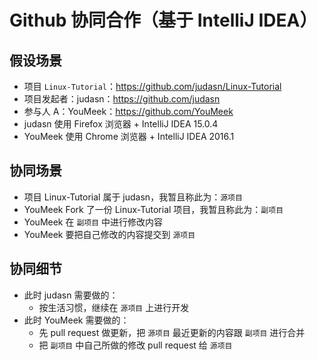 # Github 协同合作（基于 IntelliJ IDEA）

## 假设场景

- 项目 `Linux-Tutorial`：<https://github.com/judasn/Linux-Tutorial>
- 项目发起者：judasn：<https://github.com/judasn>
- 参与人 A：YouMeek：<https://github.com/YouMeek>
- judasn 使用 Firefox 浏览器 + IntelliJ IDEA 15.0.4
- YouMeek 使用 Chrome 浏览器 + IntelliJ IDEA 2016.1


## 协同场景

- 项目 Linux-Tutorial 属于 judasn，我暂且称此为：`源项目`
- YouMeek Fork 了一份 Linux-Tutorial 项目，我暂且称此为：`副项目`
- YouMeek 在 `副项目` 中进行修改内容
- YouMeek 要把自己修改的内容提交到 `源项目`


## 协同细节

- 此时 judasn 需要做的：
    - 按生活习惯，继续在 `源项目` 上进行开发
- 此时 YouMeek 需要做的：
    - 先 pull request 做更新，把 `源项目` 最近更新的内容跟 `副项目` 进行合并
    - 把 `副项目` 中自己所做的修改 pull request 给 `源项目`

